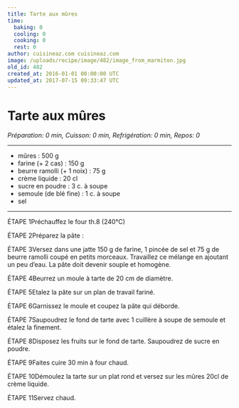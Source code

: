 ```yaml
---
title: Tarte aux mûres
time:
  baking: 0
  cooling: 0
  cooking: 0
  rest: 0
author: cuisineaz.com cuisineaz.com
image: /uploads/recipe/image/482/image_from_marmiton.jpg
old_id: 482
created_at: 2016-01-01 00:00:00 UTC
updated_at: 2017-07-15 09:33:47 UTC
---
```


# Tarte aux mûres

_Préparation: 0 min, Cuisson: 0 min, Refrigération: 0 min, Repos: 0_

---

- mûres : 500 g
- farine (+ 2 cas) : 150 g
- beurre ramolli (+ 1 noix) : 75 g
- crème liquide : 20 cl
- sucre en poudre : 3 c. à soupe
- semoule (de blé fine) : 1 c. à soupe
- sel

---

ÉTAPE 1Préchauffez le four th.8 (240°C)

ÉTAPE 2Préparez la pâte :

ÉTAPE 3Versez dans une jatte 150 g de farine, 1 pincée de sel et 75 g de beurre ramolli coupé en petits morceaux. Travaillez ce mélange en ajoutant un peu d’eau. La pâte doit devenir souple et homogène.

ÉTAPE 4Beurrez un moule à tarte de 20 cm de diamètre.

ÉTAPE 5Etalez la pâte sur un plan de travail fariné.

ÉTAPE 6Garnissez le moule et coupez la pâte qui déborde.

ÉTAPE 7Saupoudrez le fond de tarte avec 1 cuillère à soupe de semoule et étalez la finement.

ÉTAPE 8Disposez les fruits sur le fond de tarte. Saupoudrez de sucre en poudre.

ÉTAPE 9Faites cuire 30 min à four chaud.

ÉTAPE 10Démoulez la tarte sur un plat rond et versez sur les mûres 20cl de crème liquide.

ÉTAPE 11Servez chaud.
